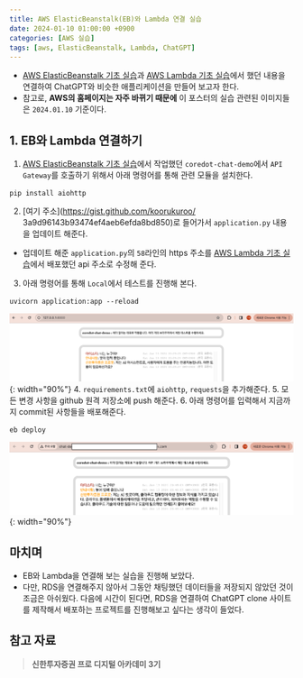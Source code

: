```yaml
---
title: AWS ElasticBeanstalk(EB)와 Lambda 연결 실습
date: 2024-01-10 01:00:00 +0900
categories: [AWS 실습]
tags: [aws, ElasticBeanstalk, Lambda, ChatGPT]
---
```

- [AWS ElasticBeanstalk 기초 실습](/posts/AWS-EB-Practice/)과 [AWS Lambda 기초 실습](/posts/AWS-Lambda-Practice/)에서 했던 내용을 연결하여 ChatGPT와 비슷한 애플리케이션을 만들어 보고자 한다.
- 참고로, **AWS의 홈페이지는 자주 바뀌기 때문에** 이 포스터의 실습 관련된 이미지들은 `2024.01.10` 기준이다.

## 1. EB와 Lambda 연결하기
1. [AWS ElasticBeanstalk 기초 실습](/posts/AWS-EB-Practice/)에서 작업했던 `coredot-chat-demo`에서 `API Gateway`를 호출하기 위해서 아래 명령어를 통해 관련 모듈을 설치한다. 
```ssh
pip install aiohttp
```
2. [여기 주소](https://gist.github.com/koorukuroo/
3a9d96143b93474ef4aeb6efda8bd850)로 들어가서 `application.py` 내용을 업데이트 해준다.
- 업데이트 해준 `application.py`의 `58`라인의 https 주소를 [AWS Lambda 기초 실습](/posts/AWS-Lambda-Practice/)에서 배포했던 api 주소로 수정해 준다.
3. 아래 명령어를 통해 `Local`에서 테스트를 진행해 본다.
```ssh
uvicorn application:app --reload
```
![local에서 테스트](/assets/img/posts/2024-01-10/eb_lambda/test_local.png){: width="90%"}
4. `requirements.txt`에 `aiohttp`, `requests`을 추가해준다.
5. 모든 변경 사항을 github 원격 저장소에 push 해준다.
6. 아래 명령어를 입력해서 지금까지 commit된 사항들을 배포해준다.
```ssh
eb deploy
```
![배포된 url로 테스트](/assets/img/posts/2024-01-10/eb_lambda/test_deploy.png){: width="90%"}

## 마치며
- EB와 Lambda을 연결해 보는 실습을 진행해 보았다.
- 다만, RDS을 연결해주지 않아서 그동안 채팅했던 데이터들을 저장되지 않았던 것이 조금은 아쉬웠다. 다음에 시간이 된다면, RDS을 연결하여 ChatGPT clone 사이트를 제작해서 배포하는 프로젝트를 진행해보고 싶다는 생각이 들었다.

## 참고 자료
> **신한투자증권 프로 디지털 아카데미 3기**